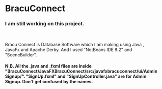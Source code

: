# BracuConnect
### I am still working on this project.
<br>
<br>
Bracu Connect is Database Software which I am making using Java , JavaFx and Apache Derby.
And I used "NetBeans IDE 8.2" and "SceneBuilder".
<br>


#### N.B. All the .java and .fxml files are inside "BracuConnect/JavaFXBracuConnect/src/javafxbracuconnect/ui/AdminSignup/".   "SignUp.fxml" and "SignUpController.java" are for Admin Signup. Don't get confused by the names.



